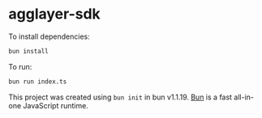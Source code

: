 # agglayer-sdk

To install dependencies:

```bash
bun install
```

To run:

```bash
bun run index.ts
```

This project was created using `bun init` in bun v1.1.19. [Bun](https://bun.sh) is a fast all-in-one JavaScript runtime.
